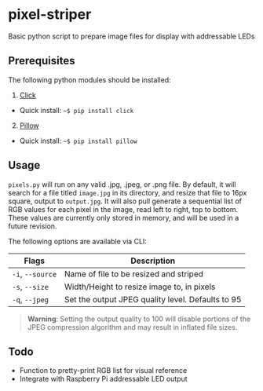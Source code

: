 # pixel-striper

Basic python script to prepare image files for display with addressable LEDs

## Prerequisites

The following python modules should be installed:

1. [Click](https://palletsprojects.com/p/click/)
  - Quick install: `~$ pip install click`
2. [Pillow](https://python-pillow.org/)
  - Quick install: `~$ pip install pillow`


## Usage

`pixels.py` will run on any valid .jpg, .jpeg, or .png file. By default, it will search for a file titled `image.jpg` in its directory, and resize that file to 16px square, output to `output.jpg`. It will also pull generate a sequential list of RGB values for each pixel in the image, read left to right, top to bottom. These values are currently only stored in memory, and will be used in a future revision.

The following options are available via CLI:

| Flags      | Description |
| ----------- | ----------- |
| `-i`, `--source` | Name of file to be resized and striped |
| `-s`, `--size` | Width/Height to resize image to, in pixels |
| `-q`, `--jpeg` | Set the output JPEG quality level. Defaults to 95 |

> **Warning**: Setting the output quality to 100 will disable portions of the JPEG compression algorithm and may result in inflated file sizes.

## Todo

- Function to pretty-print RGB list for visual reference
- Integrate with Raspberry Pi addressable LED output